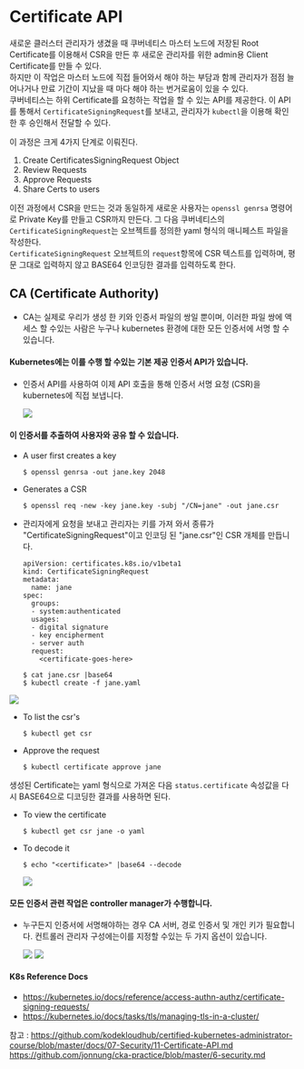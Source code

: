 # Certificate API
새로운 클러스터 관리자가 생겼을 때 쿠버네티스 마스터 노드에 저장된 Root Certificate를 이용해서 CSR을 만든 후 새로운 관리자를 위한 admin용 Client Certificate를 만들 수 있다.   
하지만 이 작업은 마스터 노드에 직접 들어와서 해야 하는 부담과 함께 관리자가 점점 늘어나거나 만료 기간이 지났을 때 마다 해야 하는 번거로움이 있을 수 있다.   
쿠버네티스는 하위 Certificate를 요청하는 작업을 할 수 있는 API를 제공한다. 이 API를 통해서 `CertificateSigningRequest`를 보내고, 관리자가 `kubectl`을 이용해 확인한 후 승인해서 전달할 수 있다.

이 과정은 크게 4가지 단계로 이뤄진다.  

1. Create CertificatesSigningRequest Object
2. Review Requests
3. Approve Requests
4. Share Certs to users

이전 과정에서 CSR을 만드는 것과 동일하게 새로운 사용자는 `openssl genrsa` 명령어로 Private Key를 만들고 CSR까지 만든다. 그 다음 쿠버네티스의 `CertificateSigningRequest`는 오브젝트를 정의한 yaml 형식의 매니페스트 파일을 작성한다.   
`CertificateSigningRequest` 오브젝트의 `request`항목에 CSR 텍스트를 입력하며, 평문 그대로 입력하지 않고 BASE64 인코딩한 결과를 입력하도록 한다.   

## CA (Certificate Authority)
- CA는 실제로 우리가 생성 한 키와 인증서 파일의 쌍일 뿐이며, 이러한 파일 쌍에 액세스 할 수있는 사람은 누구나 kubernetes 환경에 대한 모든 인증서에 서명 할 수 있습니다.

#### Kubernetes에는 이를 수행 할 수있는 기본 제공 인증서 API가 있습니다. 
- 인증서 API를 사용하여 이제 API 호출을 통해 인증서 서명 요청 (CSR)을 kubernetes에 직접 보냅니다.
   
  <img src = https://github.com/kodekloudhub/certified-kubernetes-administrator-course/blob/master/images/csr.PNG>
   
#### 이 인증서를 추출하여 사용자와 공유 할 수 있습니다.
- A user first creates a key
  ```
  $ openssl genrsa -out jane.key 2048
  ```
- Generates a CSR
  ```
  $ openssl req -new -key jane.key -subj "/CN=jane" -out jane.csr 
  ```
- 관리자에게 요청을 보내고 관리자는 키를 가져 와서 종류가 "CertificateSigningRequest"이고 인코딩 된 "jane.csr"인 CSR 개체를 만듭니다.
  ```
  apiVersion: certificates.k8s.io/v1beta1
  kind: CertificateSigningRequest
  metadata:
    name: jane
  spec:
    groups:
    - system:authenticated
    usages:
    - digital signature
    - key encipherment
    - server auth
    request:
      <certificate-goes-here>
  ```
  ```
  $ cat jane.csr |base64 
  $ kubectl create -f jane.yaml
  ```
 <img src = https://github.com/kodekloudhub/certified-kubernetes-administrator-course/blob/master/images/csr1.PNG>
  
- To list the csr's
  ```
  $ kubectl get csr
  ```
- Approve the request
  ```
  $ kubectl certificate approve jane
  ```
  
생성된 Certificate는 yaml 형식으로 가져온 다음 `status.certificate` 속성값을 다시 BASE64으로 디코딩한 결과를 사용하면 된다. 

- To view the certificate
  ```
  $ kubectl get csr jane -o yaml
  ```
- To decode it
  ```
  $ echo "<certificate>" |base64 --decode
  ```
  
  <img src = https://github.com/kodekloudhub/certified-kubernetes-administrator-course/blob/master/images/csr2.PNG>
  
#### 모든 인증서 관련 작업은 controller manager가 수행합니다. 
- 누구든지 인증서에 서명해야하는 경우 CA 서버, 경로 인증서 및 개인 키가 필요합니다. 컨트롤러 관리자 구성에는이를 지정할 수있는 두 가지 옵션이 있습니다.

  <img src = https://github.com/kodekloudhub/certified-kubernetes-administrator-course/blob/master/images/csr3.PNG>
  
  <img src = https://github.com/kodekloudhub/certified-kubernetes-administrator-course/blob/master/images/csr4.PNG>
  
  
#### K8s Reference Docs
- https://kubernetes.io/docs/reference/access-authn-authz/certificate-signing-requests/
- https://kubernetes.io/docs/tasks/tls/managing-tls-in-a-cluster/
 
 참고 : https://github.com/kodekloudhub/certified-kubernetes-administrator-course/blob/master/docs/07-Security/11-Certificate-API.md
 https://github.com/jonnung/cka-practice/blob/master/6-security.md
  

